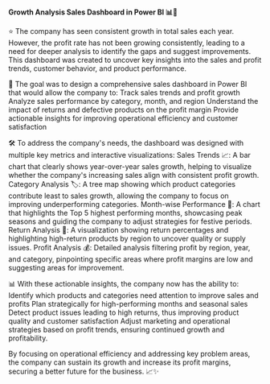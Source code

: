 **Growth Analysis Sales Dashboard in Power BI 📊💼**

⭐ The company has seen consistent growth in total sales each year. However, the profit rate has not been growing consistently, leading to a need for deeper analysis to identify the gaps and suggest improvements. This dashboard was created to uncover key insights into the sales and profit trends, customer behavior, and product performance.

🎯 The goal was to design a comprehensive sales dashboard in Power BI that would allow the company to:
Track sales trends and profit growth
Analyze sales performance by category, month, and region
Understand the impact of returns and defective products on the profit margin
Provide actionable insights for improving operational efficiency and customer satisfaction

🛠️ To address the company's needs, the dashboard was designed with multiple key metrics and interactive visualizations:
Sales Trends 📈: A bar chart that clearly shows year-over-year sales growth, helping to visualize whether the company's increasing sales align with consistent profit growth.
Category Analysis 🏷️: A tree map showing which product categories contribute least to sales growth, allowing the company to focus on improving underperforming categories.
Month-wise Performance 📅: A chart that highlights the Top 5 highest performing months, showcasing peak seasons and guiding the company to adjust strategies for festive periods.
Return Analysis 🔄: A visualization showing return percentages and highlighting high-return products by region to uncover quality or supply issues.
Profit Analysis 💰: Detailed analysis filtering profit by region, year, and category, pinpointing specific areas where profit margins are low and suggesting areas for improvement.

📊 With these actionable insights, the company now has the ability to:
Identify which products and categories need attention to improve sales and profits
Plan strategically for high-performing months and seasonal sales
Detect product issues leading to high returns, thus improving product quality and customer satisfaction
Adjust marketing and operational strategies based on profit trends, ensuring continued growth and profitability.

By focusing on operational efficiency and addressing key problem areas, the company can sustain its growth and increase its profit margins, securing a better future for the business. 📈✨

